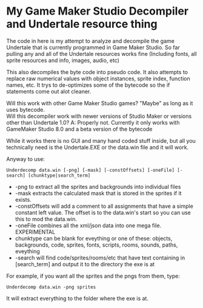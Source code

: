 # My Game Maker Studio Decompiler and Undertale resource thing 
 
The code in here is my attempt to analyze and decompile the game Undertale that is currently programmed in Game Maker Studio. So far pulling any and all of the Undertale resources works fine (Including fonts, all sprite resources and info, images, audio, etc) 
 
This also decompiles the byte code into pseudo code. It also attempts to replace raw numerical values with object instances, sprite index, function names, etc.  It trys to de-optimizes some of the bytecode so the if statements come out alot cleaner. 

Will this work with other Game Maker Studio games?  "Maybe" as long as it uses bytecode.  
Will this decompiler work with newer versions of Studio Maker or versions other than Undertale 1.0? A: Properly not. Currently it only works with GameMaker Studio 8.0 and a beta version of the bytecode

While it works there is no GUI and many hand coded  stuff inside, but all you technically need is the Undertale.EXE or the data.win file and it will work. 

Anyway to use:

    Underdecomp data.win [-png] [-mask] [-constOffsets] [-oneFile] [-search] [chunktype|search_term]

* -png to extract all the sprites and backgrounds into individual files
* -mask extracts the calculated mask that is stored in the sprites if it exists.
* -constOffsets will add a comment to all assignments that have a simple constant left value. The offset is to the data.win's start so you can use this to mod the data.win.
* -oneFile combines all the xml/json data into one mega file. EXPERIMENTAL
* chunktype can be blank for eveything or one of these:
objects, backgrounds, code, sprites, fonts, scripts, rooms, sounds, paths, eveything
* -search will find code/sprites/rooms/etc that have text containing in [search_term] and output it to the directory the exe is at

For example, if you want all the sprites and the pngs from them, type:

    Underdecomp data.win -png sprites

It will extract everything to the folder where the exe is at.
